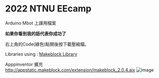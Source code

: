# 2022 NTNU EEcamp
Arduino Mbot 上課用檔案

**如果你看到我的話代表你成功了**

右上角的Code(綠色)點開後按下載壓縮檔。

Libraries using : [Makeblock Library](https://github.com/Makeblock-official/Makeblock-Libraries)

Apppinventor 擴充 http://appstatic.makeblock.com/extension/makeblock_2.0.4.aix
![image](https://user-images.githubusercontent.com/65912833/209611995-12d6423b-f197-42c7-8b92-bdf157572428.png)
